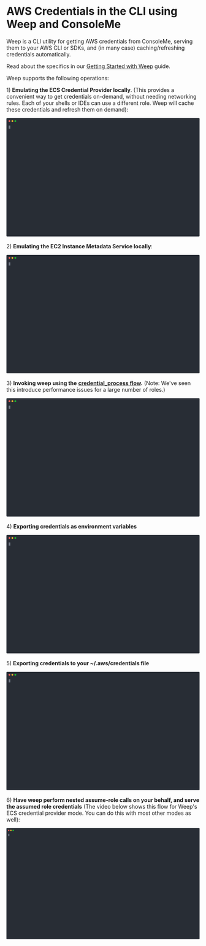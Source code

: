 # AWS Credentials in the CLI using Weep and ConsoleMe

Weep is a CLI utility for getting AWS credentials from ConsoleMe, serving them to your AWS CLI or SDKs, and \(in many case\) caching/refreshing credentials automatically.

Read about the specifics in our [Getting Started with Weep](cli.md) guide.

Weep supports the following operations:

1\) **Emulating the ECS Credential Provider locally**. \(This provides a convenient way to get credentials on-demand, without needing networking rules. Each of your shells or IDEs can use a different role. Weep will cache these credentials and refresh them on demand\):

![](../.gitbook/assets/ecs.svg)

2\) **Emulating the EC2 Instance Metadata Service locally**:

![](../.gitbook/assets/weep_metadata.svg)

3\) **Invoking weep using the** [**credential\_process flow**](https://docs.aws.amazon.com/cli/latest/userguide/cli-configure-sourcing-external.html)**.** \(Note: We've seen this introduce performance issues for a large number of roles.\)

![](../.gitbook/assets/weep_credential_provider.svg)

4\) **Exporting credentials as environment variables**

![](../.gitbook/assets/weep_env_variable%20%281%29.svg)

5\) **Exporting credentials to your ~/.aws/credentials file**

![](../.gitbook/assets/weep_file%20%281%29.svg)

6\) **Have weep perform nested assume-role calls on your behalf, and serve the assumed role credentials** \(The video below shows this flow for Weep's ECS credential provider mode. You can do this with most other modes as well\):

![](../.gitbook/assets/weep-ecs-assume-role.svg)

